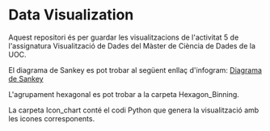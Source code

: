 # Data Visualization

Aquest repositori és per guardar les visualitzacions de l'activitat 5 de l'assignatura Visualització de Dades del Màster de Ciència de Dades de la UOC.

El diagrama de Sankey es pot trobar al següent enllaç d'infogram: [Diagrama de Sankey](https://infogram.com/app/#/edit/dffab4cd-7ae2-42e3-a90c-ba072796161e)

L'agrupament hexagonal es pot trobar a la carpeta Hexagon_Binning.

La carpeta Icon_chart conté el codi Python que genera la visualització amb les icones corresponents.
